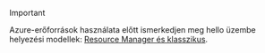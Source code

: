 > [!IMPORTANT]
> Azure-erőforrások használata előtt ismerkedjen meg hello üzembe helyezési modellek: [Resource Manager és klasszikus](../articles/azure-resource-manager/resource-manager-deployment-model.md).
